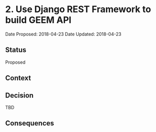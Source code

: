 # 2. Use Django REST Framework to build GEEM API

Date Proposed: 2018-04-23
Date Updated: 2018-04-23

## Status

Proposed

## Context

## Decision

TBD

## Consequences


